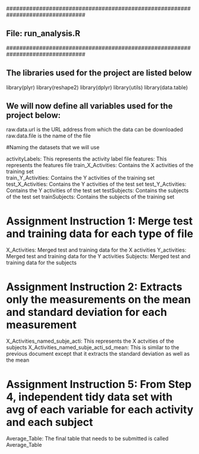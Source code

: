 ################################################################################
## File: run_analysis.R                                                       ##
################################################################################

## The libraries used for the project are listed below

library(plyr)
library(reshape2)
library(dplyr)
library(utils)
library(data.table)

## We will now define all variables used for the project below:

raw.data.url is the URL address from which the data can be downloaded 
raw.data.file is the name of the file


#Naming the datasets that we will use

activityLabels: This represents the activity label file 
features: This represents the features file 
train_X_Activities: Contains the X activities of the training set  
train_Y_Activities: Contains the Y activities of the training set
test_X_Activities: Contains the Y activities of the test set
test_Y_Activities: Contains the Y activities of the test set
testSubjects:  Contains the subjects of the test set
trainSubjects: Contains the subjects of the training set


# Assignment Instruction 1: Merge test and training data for each type of file
X_Activities: Merged test and training data for the X activities
Y_activities: Merged test and training data for the Y activities
Subjects: Merged test and training data for the subjects

# Assignment Instruction 2: Extracts only the measurements on the mean and standard deviation for each measurement
X_Activities_named_subje_acti: This represents the X actvities of the subjects
X_Activities_named_subje_acti_sd_mean: This is similar to the previous document except that it extracts the standard deviation as well as the mean


# Assignment Instruction 5: From Step 4, independent tidy data set with  avg of each variable for each activity and each subject
Average_Table: The final table that needs to be submitted is called Average_Table
